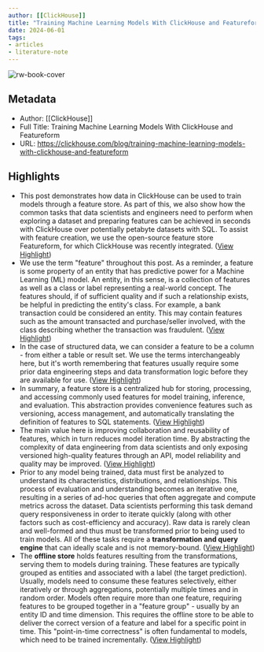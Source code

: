 ```yaml
---
author: [[ClickHouse]]
title: "Training Machine Learning Models With ClickHouse and Featureform"
date: 2024-06-01
tags: 
- articles
- literature-note
---
```

![rw-book-cover](https://clickhouse.com/uploads/training_models_clickhouse_featureform_d294abd5b2.png)

## Metadata
- Author: [[ClickHouse]]
- Full Title: Training Machine Learning Models With ClickHouse and Featureform
- URL: https://clickhouse.com/blog/training-machine-learning-models-with-clickhouse-and-featureform

## Highlights
- This post demonstrates how data in ClickHouse can be used to train models through a feature store. As part of this, we also show how the common tasks that data scientists and engineers need to perform when exploring a dataset and preparing features can be achieved in seconds with ClickHouse over potentially petabyte datasets with SQL. To assist with feature creation, we use the open-source feature store Featureform, for which ClickHouse was recently integrated. ([View Highlight](https://read.readwise.io/read/01hz5sccne30tr58q9v990k1n9))
- We use the term "feature" throughout this post. As a reminder, a feature is some property of an entity that has predictive power for a Machine Learning (ML) model. An entity, in this sense, is a collection of features as well as a class or label representing a real-world concept. The features should, if of sufficient quality and if such a relationship exists, be helpful in predicting the entity's class. For example, a bank transaction could be considered an entity. This may contain features such as the amount transacted and purchase/seller involved, with the class describing whether the transaction was fraudulent. ([View Highlight](https://read.readwise.io/read/01hz5sd0gv4cwe8fk8y26emd8e))
- In the case of structured data, we can consider a feature to be a column - from either a table or result set. We use the terms interchangeably here, but it's worth remembering that features usually require some prior data engineering steps and data transformation logic before they are available for use. ([View Highlight](https://read.readwise.io/read/01hz5sdd3dtf1g8pcq8b8nxqy5))
- In summary, a feature store is a centralized hub for storing, processing, and accessing commonly used features for model training, inference, and evaluation. This abstraction provides convenience features such as versioning, access management, and automatically translating the definition of features to SQL statements. ([View Highlight](https://read.readwise.io/read/01hz5sdh2vx0mdxbhervzth6s6))
- The main value here is improving collaboration and reusability of features, which in turn reduces model iteration time. By abstracting the complexity of data engineering from data scientists and only exposing versioned high-quality features through an API, model reliability and quality may be improved. ([View Highlight](https://read.readwise.io/read/01hz5sdncmvtgkqr1m8tss07gb))
- Prior to any model being trained, data must first be analyzed to understand its characteristics, distributions, and relationships. This process of evaluation and understanding becomes an iterative one, resulting in a series of ad-hoc queries that often aggregate and compute metrics across the dataset. Data scientists performing this task demand query responsiveness in order to iterate quickly (along with other factors such as cost-efficiency and accuracy). Raw data is rarely clean and well-formed and thus must be transformed prior to being used to train models. All of these tasks require a **transformation and query engine** that can ideally scale and is not memory-bound. ([View Highlight](https://read.readwise.io/read/01hz5seztsqvgp42nqs8n2azaq))
- The **offline store** holds features resulting from the transformations, serving them to models during training. These features are typically grouped as entities and associated with a label (the target prediction). Usually, models need to consume these features selectively, either iteratively or through aggregations, potentially multiple times and in random order. Models often require more than one feature, requiring features to be grouped together in a "feature group" - usually by an entity ID and time dimension. This requires the offline store to be able to deliver the correct version of a feature and label for a specific point in time. This "point-in-time correctness" is often fundamental to models, which need to be trained incrementally. ([View Highlight](https://read.readwise.io/read/01hz5sf9q7y988yag3j4z9050t))

